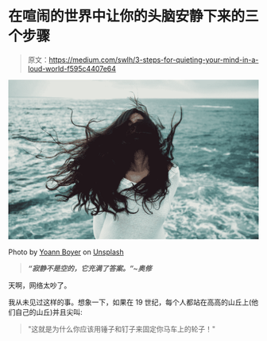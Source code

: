 # 在喧闹的世界中让你的头脑安静下来的三个步骤

> 原文：<https://medium.com/swlh/3-steps-for-quieting-your-mind-in-a-loud-world-f595c4407e64>

![](img/d33ef54f3d2ad050013cace9ce115aee.png)

Photo by [Yoann Boyer](https://unsplash.com/@yoannboyer?utm_source=medium&utm_medium=referral) on [Unsplash](https://unsplash.com?utm_source=medium&utm_medium=referral)

> ***“寂静不是空的，它充满了答案。”~奥修***

天啊，网络太吵了。

我从未见过这样的事。想象一下，如果在 19 世纪，每个人都站在高高的山丘上(他们自己的山丘)并且尖叫:

> "这就是为什么你应该用锤子和钉子来固定你马车上的轮子！"